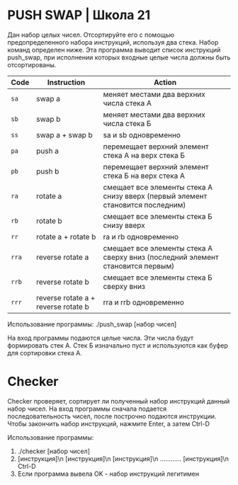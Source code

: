 # PUSH SWAP | Школа 21

Дан набор целых чисел. Отсортируйте его с помощью предопределенного набора инструкций, используя два стека. Набор команд определен ниже. Эта программа выводит список инструкций push_swap, при исполнении которых входные целые числа должны быть отсортированы.

| Code  | Instruction                         | Action                                                                            |
| ----- | ----------------------------------- | --------------------------------------------------------------------------------- |
| `sa`  | swap a                              | меняет местами два верхних числа стека А                                          |
| `sb`  | swap b                              | меняет местами два верхних числа стека Б                                          |
| `ss`  | swap a + swap b                     | sa и sb одновременно                                                              |
| `pa`  | push a                              | перемещает верхний элемент стека А на верх стека Б                                |
| `pb`  | push b                              | перемещает верхний элемент стека Б на верх стека А                                |
| `ra`  | rotate a                            | смещает все элементы стека А снизу вверх (первый элемент становится последним)    |
| `rb`  | rotate b                            | смещает все элементы стека Б снизу вверх                                          |
| `rr`  | rotate a + rotate b                 | ra и rb одновременно                                                              |
| `rra` | reverse rotate a                    | смещает все элементы стека А сверху вниз (последний элемент становится первым)    |
| `rrb` | reverse rotate b                    | смещает все элементы стека Б сверху вниз                                          |
| `rrr` | reverse rotate a + reverse rotate b | rra и rrb одновременно                                                            |

Использование программы: ./push_swap [набор чисел]

На вход программы подаются целые числа. Эти числа будут формировать стек А. Стек Б изначально пуст и используются как буфер для сортировки стека А.

# Checker

Checker проверяет, сортирует ли полученный набор инструкций данный набор чисел. На вход программы сначала подается последовательность чисел, после построчно подаются инструкции. Чтобы закончить набор инструкций, нажмите Enter, а затем Ctrl-D

Использование программы:
1) ./checker [набор чисел]
2) [инструкция]\n
   [инструкция]\n
   [инструкция]\n
   ............
   [инструкция]\n
   Ctrl-D
3) Если программа вывела OK - набор инструкций легитимен